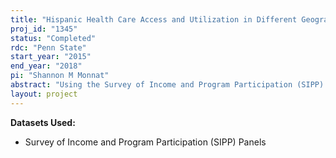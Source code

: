 ```yaml
---
title: "Hispanic Health Care Access and Utilization in Different Geographic Locations"
proj_id: "1345"
status: "Completed"
rdc: "Penn State"
start_year: "2015"
end_year: "2018"
pi: "Shannon M Monnat"
abstract: "Using the Survey of Income and Program Participation (SIPP) merged with publicly-available county- and state-level demographic and socioeconomic data, this project will document differences in health care access and utilization patterns among Hispanic adults (aged 18 and older) living in new (i.e., high growth) versus established (i.e., traditional) destination counties. The research will focus on the moderating roles of nonmetropolitan status. It will assess the impacts of individual-level human capital and resource characteristics, such as household income, educational attainment, English language proficiency, as well as county- and state-level contextual characteristics, such as county economic disadvantage, racial composition, foreign born composition, and health care supply, on explaining differences in health care access and utilization between Hispanics living in metropolitan and nonmetropolitan new versus established destination counties. This project will provide estimates of health insurance coverage, type of coverage, gaps in coverage, average insurance and unreimbursed medical care costs, frequency of routine health provider visits, and frequency of emergency room visits for Hispanics living in distinct destination types. "
layout: project
---
```


**Datasets Used:**

  - Survey of Income and Program Participation (SIPP) Panels 


